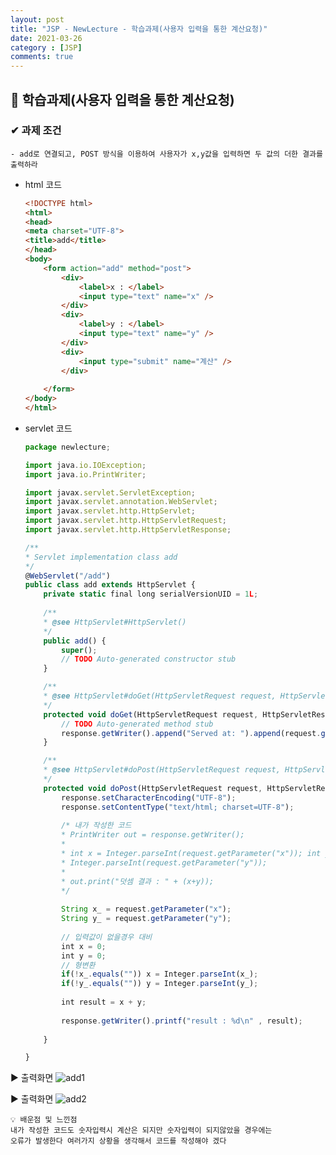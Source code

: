 ```yaml
---
layout: post
title: "JSP - NewLecture - 학습과제(사용자 입력을 통한 계산요청)"
date: 2021-03-26
category : [JSP]
comments: true
---
```


## 🔷 학습과제(사용자 입력을 통한 계산요청)

### ✔  과제 조건

    - add로 연결되고, POST 방식을 이용하여 사용자가 x,y값을 입력하면 두 값의 더한 결과를 출력하라

- html 코드 
    ```html
    <!DOCTYPE html>
    <html>
    <head>
    <meta charset="UTF-8">
    <title>add</title>
    </head>
    <body>
        <form action="add" method="post">
            <div>
                <label>x : </label>
                <input type="text" name="x" />
            </div>
            <div>
                <label>y : </label>
                <input type="text" name="y" />
            </div>
            <div>
                <input type="submit" name="계산" />
            </div>
        
        </form>
    </body>
    </html>
    ```

- servlet 코드
    ```js
    package newlecture;

    import java.io.IOException;
    import java.io.PrintWriter;

    import javax.servlet.ServletException;
    import javax.servlet.annotation.WebServlet;
    import javax.servlet.http.HttpServlet;
    import javax.servlet.http.HttpServletRequest;
    import javax.servlet.http.HttpServletResponse;

    /**
    * Servlet implementation class add
    */
    @WebServlet("/add")
    public class add extends HttpServlet {
        private static final long serialVersionUID = 1L;
        
        /**
        * @see HttpServlet#HttpServlet()
        */
        public add() {
            super();
            // TODO Auto-generated constructor stub
        }

        /**
        * @see HttpServlet#doGet(HttpServletRequest request, HttpServletResponse response)
        */
        protected void doGet(HttpServletRequest request, HttpServletResponse response) throws ServletException, IOException {
            // TODO Auto-generated method stub
            response.getWriter().append("Served at: ").append(request.getContextPath());
        }

        /**
        * @see HttpServlet#doPost(HttpServletRequest request, HttpServletResponse response)
        */
        protected void doPost(HttpServletRequest request, HttpServletResponse response) throws ServletException, IOException {
            response.setCharacterEncoding("UTF-8");
            response.setContentType("text/html; charset=UTF-8");
            
            /* 내가 작성한 코드
            * PrintWriter out = response.getWriter();
            * 
            * int x = Integer.parseInt(request.getParameter("x")); int y =
            * Integer.parseInt(request.getParameter("y"));
            * 
            * out.print("덧셈 결과 : " + (x+y));
            */
            
            String x_ = request.getParameter("x");
            String y_ = request.getParameter("y");
            
            // 입력값이 없을경우 대비
            int x = 0;
            int y = 0;
            // 형변환
            if(!x_.equals("")) x = Integer.parseInt(x_);
            if(!y_.equals("")) y = Integer.parseInt(y_);
            
            int result = x + y;
            
            response.getWriter().printf("result : %d\n" , result);
        
        }

    }
    ```

▶ 출력화면 
![add1](https://user-images.githubusercontent.com/65608960/112591933-72d0ad00-8e48-11eb-936c-5ffdd86270d9.JPG)

▶ 출력화면 
![add2](https://user-images.githubusercontent.com/65608960/112591928-719f8000-8e48-11eb-82ff-725066b81928.JPG)

    💡 배운점 및 느낀점
    내가 작성한 코드도 숫자입력시 계산은 되지만 숫자입력이 되지않았을 경우에는
    오류가 발생한다 여러가지 상황을 생각해서 코드를 작성해야 겠다
    